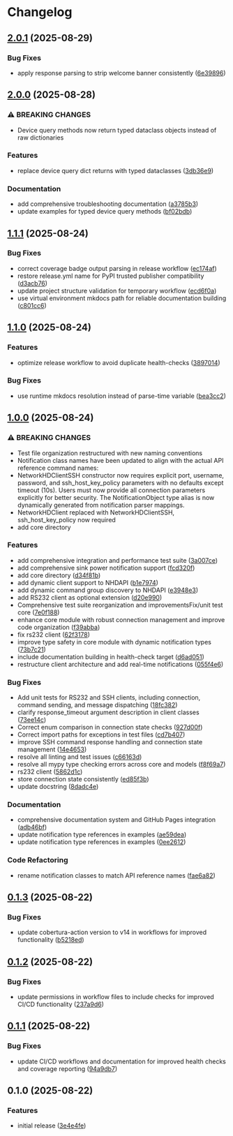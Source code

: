 # Changelog

## [2.0.1](https://github.com/Matt-Hadley/wyrestorm-networkhd-py/compare/v2.0.0...v2.0.1) (2025-08-29)


### Bug Fixes

* apply response parsing to strip welcome banner consistently ([6e39896](https://github.com/Matt-Hadley/wyrestorm-networkhd-py/commit/6e39896827eb87083e0c58116c434ab31293bfcc))

## [2.0.0](https://github.com/Matt-Hadley/wyrestorm-networkhd-py/compare/v1.1.1...v2.0.0) (2025-08-28)


### ⚠ BREAKING CHANGES

* Device query methods now return typed dataclass objects instead of raw dictionaries

### Features

* replace device query dict returns with typed dataclasses ([3db36e9](https://github.com/Matt-Hadley/wyrestorm-networkhd-py/commit/3db36e986434304d2931a619bd5912a8d5a81ecd))


### Documentation

* add comprehensive troubleshooting documentation ([a3785b3](https://github.com/Matt-Hadley/wyrestorm-networkhd-py/commit/a3785b397e0e53ed4224a7e00bf581484e16a488))
* update examples for typed device query methods ([bf02bdb](https://github.com/Matt-Hadley/wyrestorm-networkhd-py/commit/bf02bdbca0c07a0dc5c6ded8fcc203c2934e482c))

## [1.1.1](https://github.com/Matt-Hadley/wyrestorm-networkhd-py/compare/v1.1.0...v1.1.1) (2025-08-24)


### Bug Fixes

* correct coverage badge output parsing in release workflow ([ec174af](https://github.com/Matt-Hadley/wyrestorm-networkhd-py/commit/ec174af075b86eebf307cb7d9601f5d7fe6175d2))
* restore release.yml name for PyPI trusted publisher compatibility ([d3acb76](https://github.com/Matt-Hadley/wyrestorm-networkhd-py/commit/d3acb76dbc805c3328aee696f31a18c1e50a33cc))
* update project structure validation for temporary workflow ([ecd6f0a](https://github.com/Matt-Hadley/wyrestorm-networkhd-py/commit/ecd6f0a6db85e25b72e82b8aa95f22b27ee0a696))
* use virtual environment mkdocs path for reliable documentation building ([c801cc6](https://github.com/Matt-Hadley/wyrestorm-networkhd-py/commit/c801cc6c27abb5c30525451cb76cbe4bcc9cd8fe))

## [1.1.0](https://github.com/Matt-Hadley/wyrestorm-networkhd-py/compare/v1.0.0...v1.1.0) (2025-08-24)


### Features

* optimize release workflow to avoid duplicate health-checks ([3897014](https://github.com/Matt-Hadley/wyrestorm-networkhd-py/commit/3897014843d28db16a56bf6fae40b38305746c0d))


### Bug Fixes

* use runtime mkdocs resolution instead of parse-time variable ([bea3cc2](https://github.com/Matt-Hadley/wyrestorm-networkhd-py/commit/bea3cc2f732f309c8d69cfc3dda7a70e9702bed3))

## [1.0.0](https://github.com/Matt-Hadley/wyrestorm-networkhd-py/compare/v0.1.3...v1.0.0) (2025-08-24)


### ⚠ BREAKING CHANGES

* Test file organization restructured with new naming conventions
* Notification class names have been updated to align with the actual API reference command names:
* NetworkHDClientSSH constructor now requires explicit port, username, password, and ssh_host_key_policy parameters with no defaults except timeout (10s). Users must now provide all connection parameters explicitly for better security. The NotificationObject type alias is now dynamically generated from notification parser mappings.
* NetworkHDClient replaced with NetworkHDClientSSH, ssh_host_key_policy now required
* add core directory

### Features

* add comprehensive integration and performance test suite ([3a007ce](https://github.com/Matt-Hadley/wyrestorm-networkhd-py/commit/3a007ce402295d6a94adf5c116021bab537b1473))
* add comprehensive sink power notification support ([fcd320f](https://github.com/Matt-Hadley/wyrestorm-networkhd-py/commit/fcd320f525e9476b67c987f3bb3b5f5f46354e07))
* add core directory ([d34f81b](https://github.com/Matt-Hadley/wyrestorm-networkhd-py/commit/d34f81b724970bb52e13af4fffc56b3b3ac18a21))
* add dynamic client support to NHDAPI ([b1e7974](https://github.com/Matt-Hadley/wyrestorm-networkhd-py/commit/b1e797411c36b22832cddfe3674ff85d9925d9a4))
* add dynamic command group discovery to NHDAPI ([e3948e3](https://github.com/Matt-Hadley/wyrestorm-networkhd-py/commit/e3948e3b006824485618465fc629b73dd3491242))
* add RS232 client as optional extension ([d20e990](https://github.com/Matt-Hadley/wyrestorm-networkhd-py/commit/d20e99080b032afa82d2c25fda4ecd409fd51170))
* Comprehensive test suite reorganization and improvementsFix/unit test core ([7e0f188](https://github.com/Matt-Hadley/wyrestorm-networkhd-py/commit/7e0f18887b232393441ff10c66bc3c1ab695f9e4))
* enhance core module with robust connection management and improve code organization ([f39abba](https://github.com/Matt-Hadley/wyrestorm-networkhd-py/commit/f39abbadfb7fbfb62be569d2359a8ce6a3b25f44))
* fix rs232 client ([62f3178](https://github.com/Matt-Hadley/wyrestorm-networkhd-py/commit/62f3178ccdd7a00f019939824386cf556d883684))
* improve type safety in core module with dynamic notification types ([73b7c21](https://github.com/Matt-Hadley/wyrestorm-networkhd-py/commit/73b7c21420f91cee1fb15e0c31fd36c4f74cab12))
* include documentation building in health-check target ([d6ad051](https://github.com/Matt-Hadley/wyrestorm-networkhd-py/commit/d6ad051c614e7cf70a902339b3ae7913e3a91811))
* restructure client architecture and add real-time notifications ([055f4e6](https://github.com/Matt-Hadley/wyrestorm-networkhd-py/commit/055f4e63246227d3d0bb238d11bed66dc9071208))


### Bug Fixes

* Add unit tests for RS232 and SSH clients, including connection, command sending, and message dispatching ([18fc382](https://github.com/Matt-Hadley/wyrestorm-networkhd-py/commit/18fc3823082f63d7f92d6d5f116dfdca0ee96152))
* clarify response_timeout argument description in client classes ([73ee14c](https://github.com/Matt-Hadley/wyrestorm-networkhd-py/commit/73ee14cc642c4818da96fdf6db72caaad3f2db66))
* Correct enum comparison in connection state checks ([927d00f](https://github.com/Matt-Hadley/wyrestorm-networkhd-py/commit/927d00fbe674a4883fc6d84039e154fbeaf7585d))
* Correct import paths for exceptions in test files ([cd7b407](https://github.com/Matt-Hadley/wyrestorm-networkhd-py/commit/cd7b407fea03b7dbf1b41b9e612117ddbfb71f7a))
* improve SSH command response handling and connection state management ([14e4653](https://github.com/Matt-Hadley/wyrestorm-networkhd-py/commit/14e4653b0291509a3de60ab2cb2f147c8f09c02e))
* resolve all linting and test issues ([c66163d](https://github.com/Matt-Hadley/wyrestorm-networkhd-py/commit/c66163d43d158e075cfbe5a082e11a67276d6f7a))
* resolve all mypy type checking errors across core and models ([f8f69a7](https://github.com/Matt-Hadley/wyrestorm-networkhd-py/commit/f8f69a74a23fb6be10586db4d6218ea86611b4a1))
* rs232 client ([5862d1c](https://github.com/Matt-Hadley/wyrestorm-networkhd-py/commit/5862d1c0435c88d9c75ac54d7726eb2cffe9ca13))
* store connection state consistently ([ed85f3b](https://github.com/Matt-Hadley/wyrestorm-networkhd-py/commit/ed85f3bcb22753bd0ac7a7e2fe77c4f2d85495a5))
* update docstring ([8dadc4e](https://github.com/Matt-Hadley/wyrestorm-networkhd-py/commit/8dadc4ead4445200106290aa8b8843055668cab8))


### Documentation

* comprehensive documentation system and GitHub Pages integration ([adb46bf](https://github.com/Matt-Hadley/wyrestorm-networkhd-py/commit/adb46bf774ecb0927ac5d4858d04a4c9d9dc647b))
* update notification type references in examples ([ae59dea](https://github.com/Matt-Hadley/wyrestorm-networkhd-py/commit/ae59dead9ed6f5756c6a4c9264b410525280b632))
* update notification type references in examples ([0ee2612](https://github.com/Matt-Hadley/wyrestorm-networkhd-py/commit/0ee2612bd8c8e610f696083bae73f77e1988d2aa))


### Code Refactoring

* rename notification classes to match API reference names ([fae6a82](https://github.com/Matt-Hadley/wyrestorm-networkhd-py/commit/fae6a829ebac7711301aee84174cd42e255d73e7))

## [0.1.3](https://github.com/Matt-Hadley/wyrestorm-networkhd-py/compare/v0.1.2...v0.1.3) (2025-08-22)


### Bug Fixes

* update cobertura-action version to v14 in workflows for improved functionality ([b5218ed](https://github.com/Matt-Hadley/wyrestorm-networkhd-py/commit/b5218ed86cea9bf7c6990fcb9704b61a9f219864))

## [0.1.2](https://github.com/Matt-Hadley/wyrestorm-networkhd-py/compare/v0.1.1...v0.1.2) (2025-08-22)


### Bug Fixes

* update permissions in workflow files to include checks for improved CI/CD functionality ([237a9d6](https://github.com/Matt-Hadley/wyrestorm-networkhd-py/commit/237a9d6881c5745bbbe88b9251d6a66b64c3dbdf))

## [0.1.1](https://github.com/Matt-Hadley/wyrestorm-networkhd-py/compare/v0.1.0...v0.1.1) (2025-08-22)

### Bug Fixes

- update CI/CD workflows and documentation for improved health checks and coverage reporting
  ([94a9db7](https://github.com/Matt-Hadley/wyrestorm-networkhd-py/commit/94a9db7a442a052687c3c5b6a1bdf9151e0c8663))

## 0.1.0 (2025-08-22)

### Features

- initial release
  ([3e4e4fe](https://github.com/Matt-Hadley/wyrestorm-networkhd-py/commit/3e4e4fee67b32e0c1336924505fe8b5dc5999fce))
